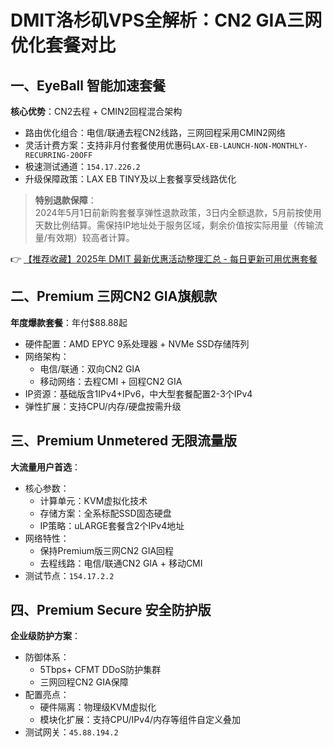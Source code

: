 # DMIT洛杉矶VPS全解析：CN2 GIA三网优化套餐对比

## 一、EyeBall 智能加速套餐
**核心优势**：CN2去程 + CMIN2回程混合架构  
- 路由优化组合：电信/联通去程CN2线路，三网回程采用CMIN2网络
- 灵活计费方案：支持非月付套餐使用优惠码`LAX-EB-LAUNCH-NON-MONTHLY-RECURRING-20OFF`
- 极速测试通道：`154.17.226.2`
- 升级保障政策：LAX EB TINY及以上套餐享受线路优化

> **特别退款保障**：  
> 2024年5月1日前新购套餐享弹性退款政策，3日内全额退款，5月前按使用天数比例结算。需保持IP地址处于服务区域，剩余价值按实际用量（传输流量/有效期）较高者计算。

👉 [【推荐收藏】2025年 DMIT 最新优惠活动整理汇总 - 每日更新可用优惠套餐](https://bit.ly/dmit_coupon)

## 二、Premium 三网CN2 GIA旗舰款
**年度爆款套餐**：年付$88.88起  
- 硬件配置：AMD EPYC 9系处理器 + NVMe SSD存储阵列
- 网络架构：
  - 电信/联通：双向CN2 GIA
  - 移动网络：去程CMI + 回程CN2 GIA
- IP资源：基础版含1IPv4+IPv6，中大型套餐配置2-3个IPv4
- 弹性扩展：支持CPU/内存/硬盘按需升级

## 三、Premium Unmetered 无限流量版
**大流量用户首选**：  
- 核心参数：
  - 计算单元：KVM虚拟化技术
  - 存储方案：全系标配SSD固态硬盘
  - IP策略：uLARGE套餐含2个IPv4地址
- 网络特性：
  - 保持Premium版三网CN2 GIA回程
  - 去程线路：电信/联通CN2 GIA + 移动CMI
- 测试节点：`154.17.2.2`

## 四、Premium Secure 安全防护版
**企业级防护方案**：  
- 防御体系：
  - 5Tbps+ CFMT DDoS防护集群
  - 三网回程CN2 GIA保障
- 配置亮点：
  - 硬件隔离：物理级KVM虚拟化
  - 模块化扩展：支持CPU/IPv4/内存等组件自定义叠加
- 测试网关：`45.88.194.2`